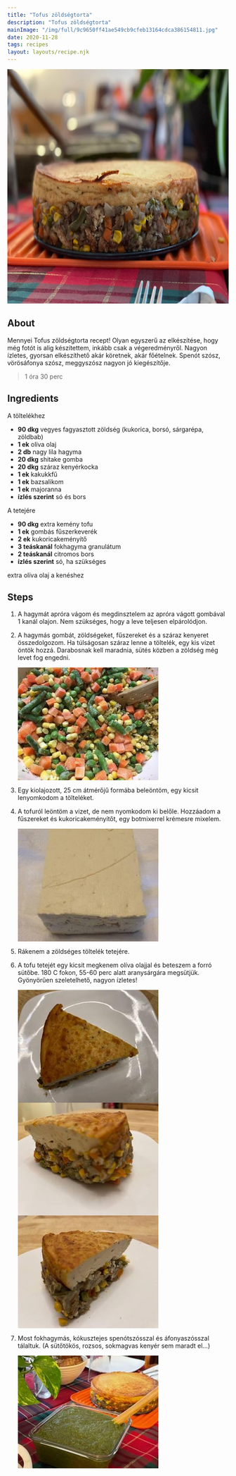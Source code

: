 ```yaml
---
title: "Tofus zöldségtorta"
description: "Tofus zöldségtorta"
mainImage: "/img/full/9c9650ff41ae549cb9cfeb13164cdca386154811.jpg"
date: 2020-11-28
tags: recipes
layout: layouts/recipe.njk
---
```

                            
<p align="center"><a href="https://cookpad.com/hu/receptek/14126391-tofus-zoldsegtorta" rel="Recipe source page"><img width="751" height="532" src="/img/full/9c9650ff41ae549cb9cfeb13164cdca386154811.jpg"/></a></p>

## About
Mennyei Tofus zöldségtorta recept! Olyan egyszerű az elkészítése, hogy még fotót is alig készítettem, inkább csak a végeredményről. Nagyon ízletes, gyorsan elkészíthető akár köretnek, akár főételnek. Spenót szósz, vörösáfonya szósz, meggyszósz nagyon jó kiegészítője.

> 1 óra 30 perc 

## Ingredients

A töltelékhez
* **90 dkg** vegyes fagyasztott zöldség (kukorica, borsó, sárgarépa, zöldbab)
* **1 ek** olíva olaj
* **2 db** nagy lila hagyma
* **20 dkg** shitake gomba
* **20 dkg** száraz kenyérkocka
* **1 ek** kakukkfű
* **1 ek** bazsalikom
* **1 ek** majoranna
* **ízlés szerint** só és bors

A tetejére
* **90 dkg** extra kemény tofu
* **1 ek** gombás fűszerkeverék
* **2 ek** kukoricakeményítő
* **3 teáskanál** fokhagyma granulátum
* **2 teáskanál** citromos bors
* **ízlés szerint** só, ha szükséges

extra olíva olaj a kenéshez

## Steps

1. A hagymát apróra vágom és megdinsztelem az apróra vágott gombával 1 kanál olajon. Nem szükséges, hogy a leve teljesen elpárolódjon.
 
    <div style="clear: both"/>

2. A hagymás gombát, zöldségeket, fűszereket és a száraz kenyeret összedolgozom. Ha túlságosan száraz lenne a töltelék, egy kis vizet öntök hozzá. Darabosnak kell maradnia, sütés közben a zöldség még levet fog engedni.
 
    <p><img width="320" height="256" align="left" src="/img/full/2daa759ba0bf51fefa45cb0c15c17a003d0ac080.jpg"/></p><div style="clear: both"/>

3. Egy kiolajozott, 25 cm átmérőjű formába beleöntöm, egy kicsit lenyomkodom a tölteléket.
 
    <div style="clear: both"/>

4. A tofuról leöntöm a vizet, de nem nyomkodom ki belőle. Hozzáadom a fűszereket és kukoricakeményítőt, egy botmixerrel krémesre mixelem.
 
    <p><img width="320" height="256" align="left" src="/img/full/c5cf6457926a2e22680162acc94c9da2bcf4f9eb.jpg"/></p><div style="clear: both"/>

5. Rákenem a zöldséges töltelék tetejére.
 
    <div style="clear: both"/>

6. A tofu tetejét egy kicsit megkenem olíva olajjal és beteszem a forró sütőbe. 180 C fokon, 55-60 perc alatt aranysárgára megsütjük. Gyönyörűen szeletelhető, nagyon ízletes!
 
    <p><img width="320" height="256" align="left" src="/img/full/328d664abd59cb19905a4b1675a2af0eda872819.jpg"/></p><p><img width="320" height="256" align="left" src="/img/full/d954c883e1dd070c652829b0aca37664c18d4fc6.jpg"/></p><p><img width="320" height="256" align="left" src="/img/full/cdacc3d8cfac568dacf45367a0affa781159afa5.jpg"/></p><div style="clear: both"/>

7. Most fokhagymás, kókusztejes spenótszósszal és áfonyaszósszal tálaltuk. (A sütőtökös, rozsos, sokmagvas kenyér sem maradt el...)
 
    <p><img width="320" height="256" align="left" src="/img/full/aaa9033a3664cebd1b23db06843745ab774b962d.jpg"/></p><div style="clear: both"/>

